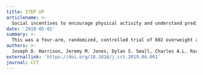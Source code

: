 ```yaml
---
title: STEP UP
articlename: >-
  Social incentives to encourage physical activity and understand predictors (STEP UP): Design and rationale of a randomized trial among overweight and obese adults across the United States
date: '2019-05-01'
summary: >-
  This was a four-arm, randomized, controlled trial of 602 overweight and obese adults to evaluate the effectiveness of gamification interventions that leverage insights from behavioral economics to enhance either supportive, competitive, or collaborative social incentives. Daily step counts are monitored using wearable devices that transmit data to the study platform. Participants established a baseline step count, selected a step goal increase, and then were randomly assigned to control or one of three interventions for a 24-week intervention and 12-week follow-up period. To understand predictors of strong or poor performance, we had participants complete validated questionnaires on a range of areas including their personality, risk preferences, social network, and habits relating to physical activity, eating, and sleep. Trial enrollment was conducted in partnership with Deloitte Consulting and included employees from 40 states across the US. The STEP UP Trial represents a scalable model and interventions found to be effective could be deployed more broadly to increase physical activity.
authors: >-
  Joseph D. Harrison, Jeremy M. Jones, Dylan S. Small, Charles A.L. Rareshide, Gregory Szwartz, David Steier, James Guszcza, Pameljit Kalra, Brian Torio, Gregory Reh, Victoria Hilbert, Mitesh S. Patel
externallink: 'https://doi.org/10.1016/j.cct.2019.04.001'
journal: CCT
---
```


